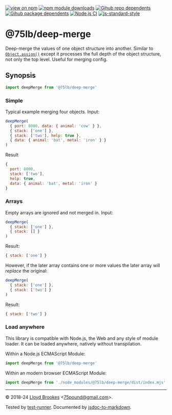 [![view on npm](https://badgen.net/npm/v/@75lb/deep-merge)](https://www.npmjs.org/package/@75lb/deep-merge)
[![npm module downloads](https://badgen.net/npm/dt/@75lb/deep-merge)](https://www.npmjs.org/package/@75lb/deep-merge)
[![Gihub repo dependents](https://badgen.net/github/dependents-repo/75lb/deep-merge)](https://github.com/75lb/deep-merge/network/dependents?dependent_type=REPOSITORY)
[![Gihub package dependents](https://badgen.net/github/dependents-pkg/75lb/deep-merge)](https://github.com/75lb/deep-merge/network/dependents?dependent_type=PACKAGE)
[![Node.js CI](https://github.com/75lb/deep-merge/actions/workflows/node.js.yml/badge.svg)](https://github.com/75lb/deep-merge/actions/workflows/node.js.yml)
[![js-standard-style](https://img.shields.io/badge/code%20style-standard-brightgreen.svg)](https://github.com/feross/standard)

# @75lb/deep-merge

Deep-merge the values of one object structure into another. Similar to [`Object.assign()`](https://developer.mozilla.org/en-US/docs/Web/JavaScript/Reference/Global_Objects/Object/assign) except it processes the full depth of the object structure, not only the top level. Useful for merging config.

## Synopsis

```js
import deepMerge from '@75lb/deep-merge'

```

### Simple

Typical example merging four objects. Input:

```js
deepMerge(
  { port: 8000, data: { animal: 'cow' } },
  { stack: ['one'] },
  { stack: ['two'], help: true },
  { data: { animal: 'bat', metal: 'iron' } }
)
```

Result

```js
{
  port: 8000,
  stack: ['two'],
  help: true,
  data: { animal: 'bat', metal: 'iron' }
}
```

### Arrays

Empty arrays are ignored and not merged in. Input:

```js
deepMerge(
  { stack: ['one'] },
  { stack: [] }
)
```

Result:


```js
{ stack: ['one'] }
```

However, if the later array contains one or more values the later array will *replace* the original: 

```js
deepMerge(
  { stack: ['one'] },
  { stack: ['two'] }
)
```

Result:

```js
{ stack: ['two'] }
```

### Load anywhere

This library is compatible with Node.js, the Web and any style of module loader. It can be loaded anywhere, natively without transpilation.

Within a Node.js ECMAScript Module:

```js
import deepMerge from '@75lb/deep-merge'
```

Within an modern browser ECMAScript Module:

```js
import deepMerge from './node_modules/@75lb/deep-merge/dist/index.mjs'
```

* * *

&copy; 2018-24 [Lloyd Brookes](https://github.com/75lb) \<75pound@gmail.com\>.

Tested by [test-runner](https://github.com/test-runner-js/test-runner). Documented by [jsdoc-to-markdown](https://github.com/jsdoc2md/jsdoc-to-markdown).
